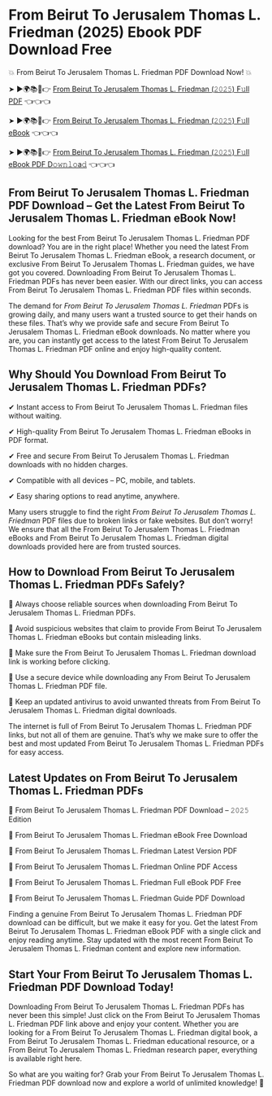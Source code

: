 # From Beirut To Jerusalem Thomas L. Friedman (2025) Ebook PDF Download Free

💥 From Beirut To Jerusalem Thomas L. Friedman PDF Download Now! 💥

➤ ►🌍📚📱👉 [From Beirut To Jerusalem Thomas L. Friedman (𝟸𝟶𝟸𝟻) F𝚞ll PDF](https://getpdf.xyz/from-beirut-to-jerusalem-thomas-l.-friedman) 👈👈👈


➤ ►🌍📚📱👉 [From Beirut To Jerusalem Thomas L. Friedman (𝟸𝟶𝟸𝟻) F𝚞ll eBook](https://getpdf.xyz/from-beirut-to-jerusalem-thomas-l.-friedman) 👈👈👈


➤ ►🌍📚📱👉 [From Beirut To Jerusalem Thomas L. Friedman (𝟸𝟶𝟸𝟻) F𝚞ll eBook PDF D𝚘𝚠𝚗𝚕𝚘a𝚍](https://getpdf.xyz/from-beirut-to-jerusalem-thomas-l.-friedman) 👈👈👈


## From Beirut To Jerusalem Thomas L. Friedman PDF Download – Get the Latest From Beirut To Jerusalem Thomas L. Friedman eBook Now!

Looking for the best From Beirut To Jerusalem Thomas L. Friedman PDF download? You are in the right place! Whether you need the latest From Beirut To Jerusalem Thomas L. Friedman eBook, a research document, or exclusive From Beirut To Jerusalem Thomas L. Friedman guides, we have got you covered. Downloading From Beirut To Jerusalem Thomas L. Friedman PDFs has never been easier. With our direct links, you can access From Beirut To Jerusalem Thomas L. Friedman PDF files within seconds.

The demand for *From Beirut To Jerusalem Thomas L. Friedman* PDFs is growing daily, and many users want a trusted source to get their hands on these files. That’s why we provide safe and secure From Beirut To Jerusalem Thomas L. Friedman eBook downloads. No matter where you are, you can instantly get access to the latest From Beirut To Jerusalem Thomas L. Friedman PDF online and enjoy high-quality content.

## Why Should You Download From Beirut To Jerusalem Thomas L. Friedman PDFs?

✔ Instant access to From Beirut To Jerusalem Thomas L. Friedman files without waiting.

✔ High-quality From Beirut To Jerusalem Thomas L. Friedman eBooks in PDF format.

✔ Free and secure From Beirut To Jerusalem Thomas L. Friedman downloads with no hidden charges.

✔ Compatible with all devices – PC, mobile, and tablets.

✔ Easy sharing options to read anytime, anywhere.

Many users struggle to find the right *From Beirut To Jerusalem Thomas L. Friedman* PDF files due to broken links or fake websites. But don’t worry! We ensure that all the From Beirut To Jerusalem Thomas L. Friedman eBooks and From Beirut To Jerusalem Thomas L. Friedman digital downloads provided here are from trusted sources.

## How to Download From Beirut To Jerusalem Thomas L. Friedman PDFs Safely?

📌 Always choose reliable sources when downloading From Beirut To Jerusalem Thomas L. Friedman PDFs.

📌 Avoid suspicious websites that claim to provide From Beirut To Jerusalem Thomas L. Friedman eBooks but contain misleading links.

📌 Make sure the From Beirut To Jerusalem Thomas L. Friedman download link is working before clicking.

📌 Use a secure device while downloading any From Beirut To Jerusalem Thomas L. Friedman PDF file.

📌 Keep an updated antivirus to avoid unwanted threats from From Beirut To Jerusalem Thomas L. Friedman digital downloads.

The internet is full of From Beirut To Jerusalem Thomas L. Friedman PDF links, but not all of them are genuine. That’s why we make sure to offer the best and most updated From Beirut To Jerusalem Thomas L. Friedman PDFs for easy access.

## Latest Updates on From Beirut To Jerusalem Thomas L. Friedman PDFs

🔹 From Beirut To Jerusalem Thomas L. Friedman PDF Download – 𝟸𝟶𝟸𝟻 Edition

🔹 From Beirut To Jerusalem Thomas L. Friedman eBook Free Download

🔹 From Beirut To Jerusalem Thomas L. Friedman Latest Version PDF

🔹 From Beirut To Jerusalem Thomas L. Friedman Online PDF Access

🔹 From Beirut To Jerusalem Thomas L. Friedman Full eBook PDF Free

🔹 From Beirut To Jerusalem Thomas L. Friedman Guide PDF Download

Finding a genuine From Beirut To Jerusalem Thomas L. Friedman PDF download can be difficult, but we make it easy for you. Get the latest From Beirut To Jerusalem Thomas L. Friedman eBook PDF with a single click and enjoy reading anytime. Stay updated with the most recent From Beirut To Jerusalem Thomas L. Friedman content and explore new information.

## Start Your From Beirut To Jerusalem Thomas L. Friedman PDF Download Today!

Downloading From Beirut To Jerusalem Thomas L. Friedman PDFs has never been this simple! Just click on the From Beirut To Jerusalem Thomas L. Friedman PDF link above and enjoy your content. Whether you are looking for a From Beirut To Jerusalem Thomas L. Friedman digital book, a From Beirut To Jerusalem Thomas L. Friedman educational resource, or a From Beirut To Jerusalem Thomas L. Friedman research paper, everything is available right here.

So what are you waiting for? Grab your From Beirut To Jerusalem Thomas L. Friedman PDF download now and explore a world of unlimited knowledge! 🚀